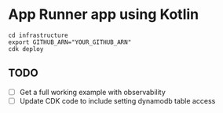 # App Runner app using Kotlin

```console
cd infrastructure
export GITHUB_ARN="YOUR_GITHUB_ARN" 
cdk deploy
```

## TODO

- [ ] Get a full working example with observability
- [ ] Update CDK code to include setting dynamodb table access
